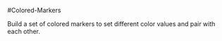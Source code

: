 #Colored-Markers

Build a set of colored markers to set different color values and pair with each other.

